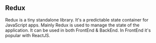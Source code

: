 ## Redux
Redux is a tiny standalone library. It's a predictable state container for JavaScript apps. Mainly Redux is used to manage the state of the application. It can be used in both FrontEnd & BackEnd. In FrontEnd it's popular with ReactJS.
